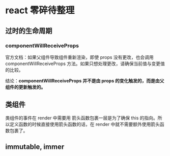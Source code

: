 # react 零碎待整理

## 过时的生命周期

### componentWillReceiveProps

官方文档：如果父组件导致组件重新渲染，即使 props 没有更改，也会调用 componentWillReceiveProps 方法。如果只想处理更改，请确保当前值与变更值的比较。

结论：<b>componentWillReceiveProps 并不是由 props 的变化触发的，而是由父组件的更新触发的。</b>

## 类组件

类组件的事件在 render 中需要用 箭头函数包裹一层是为了确保 this 的指向。所以定义函数的时候直接使用箭头函数的话，在 render 中就不需要额外使用箭头函数包裹了。

## immutable, immer
